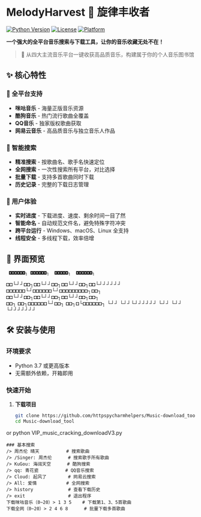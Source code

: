 # MelodyHarvest 🎵 旋律丰收者

[![Python Version](https://img.shields.io/badge/python-3.7+-blue.svg)](https://www.python.org/)
[![License](https://img.shields.io/badge/license-MIT-green.svg)](https://opensource.org/licenses/MIT)
[![Platform](https://img.shields.io/badge/platform-Windows%20%7C%20macOS%20%7C%20Linux-lightgrey.svg)]()

**一个强大的全平台音乐搜索与下载工具，让你的音乐收藏无处不在！**

> 🌟 从四大主流音乐平台一键收获高品质音乐，构建属于你的个人音乐图书馆

## ✨ 核心特性

### 🎯 全平台支持
- **咪咕音乐** - 海量正版音乐资源
- **酷狗音乐** - 热门流行歌曲全覆盖  
- **QQ音乐** - 独家版权歌曲获取
- **网易云音乐** - 高品质音乐与独立音乐人作品

### 🚀 智能搜索
- **精准搜索** - 按歌曲名、歌手名快速定位
- **全网搜索** - 一次性搜索所有平台，对比选择
- **批量下载** - 支持多首歌曲同时下载
- **历史记录** - 完整的下载日志管理

### 💫 用户体验
- **实时进度** - 下载进度、速度、剩余时间一目了然
- **智能命名** - 自动规范文件名，避免特殊字符冲突
- **跨平台运行** - Windows、macOS、Linux 全支持
- **线程安全** - 多线程下载，效率倍增

## 🎨 界面预览
     ◘◘◘◘◘◘┐ ◘◘◘◘◘◘┐  ◘◘◘◘◘┐  ◘◘◘◘◘◘┐
◘◘└┘┘◘◘┐◘◘└┘┘◘◘┐◘◘└┘┘◘◘┐◘◘└┘┘┘┘┘┘
◘◘◘◘◘◘└┘◘◘◘◘◘◘└┘◘◘◘◘◘◘◘◘◘┐◘◘┐     
◘◘└┘┘◘◘┐◘◘└┘┘◘◘┐◘◘└┘┘◘◘┐◘◘┐     
◘◘┐  ◘◘┐◘◘◘◘◘◘└┘◘◘┐  ◘◘┐◘└◘◘◘◘◘◘┐
└┘┘  └┘┘└┘┘┘┘┘┘ └┘┘  └┘┘ └┘┘┘┘┘┘┘

## 🛠️ 安装与使用

### 环境要求
- Python 3.7 或更高版本
- 无需额外依赖，开箱即用

### 快速开始
1. **下载项目**
   ```bash
   git clone https://github.com/httpspycharmhelpers/Music-download_tool.git
   cd Music-download_tool
or
   python VIP_music_cracking_downloadV3.py
   ```
### 基本搜索
/> 周杰伦 晴天          # 搜索歌曲
/> /Singer: 周杰伦      # 搜索歌手所有歌曲
/> KuGou: 海阔天空      # 酷狗搜索
/> qq: 青花瓷          # QQ音乐搜索  
/> Cloud: 起风了        # 网易云搜索
/> All: 爱情           # 全网搜索
/> history             # 查看下载历史
/> exit                # 退出程序
下载咪咕音乐（0~20）> 1 3 5    # 下载第1、3、5首歌曲
下载全网（0~20）> 2 4 6 8      # 批量下载多首歌曲
